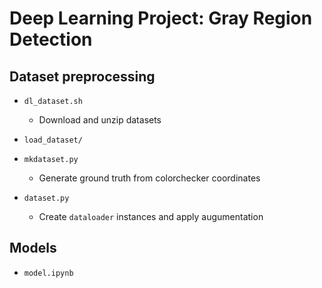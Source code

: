 # Deep Learning Project: Gray Region Detection


## Dataset preprocessing

- `dl_dataset.sh`
  - Download and unzip datasets
- `load_dataset/`
- `mkdataset.py`
  - Generate ground truth from colorchecker coordinates

- `dataset.py`
  - Create `dataloader` instances and apply augumentation


## Models
- `model.ipynb`
